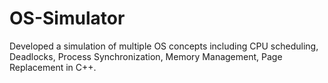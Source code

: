 # OS-Simulator
Developed a simulation of multiple OS concepts including CPU scheduling, Deadlocks, Process Synchronization, Memory Management, Page Replacement in C++.
